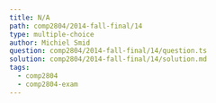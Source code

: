 ```yaml
---
title: N/A
path: comp2804/2014-fall-final/14
type: multiple-choice
author: Michiel Smid
question: comp2804/2014-fall-final/14/question.ts
solution: comp2804/2014-fall-final/14/solution.md
tags:
  - comp2804
  - comp2804-exam
---
```

